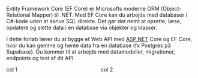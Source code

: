 Entity Framework Core (EF Core) er Microsofts moderne ORM (Object-Relational Mapper) til .NET. Med EF Core kan du arbejde med databaser i C#-kode uden at skrive SQL direkte. Det gør det nemt at oprette, læse, opdatere og slette data i en database via objekter og klasser.

I dette forløb lærer du at bygge et Web API med [ASP.NET](http://ASP.NET) Core og EF Core, hvor du kan gemme og hente data fra en database (fx Postgres på Supabase). Du kommer til at arbejde med datamodeller, migrationer, endpoints og test af dit API.

<div style="display:grid;grid-template-columns:1fr 1fr">
  <div>col 1</div>
  <div>col 2</div>
</div>
